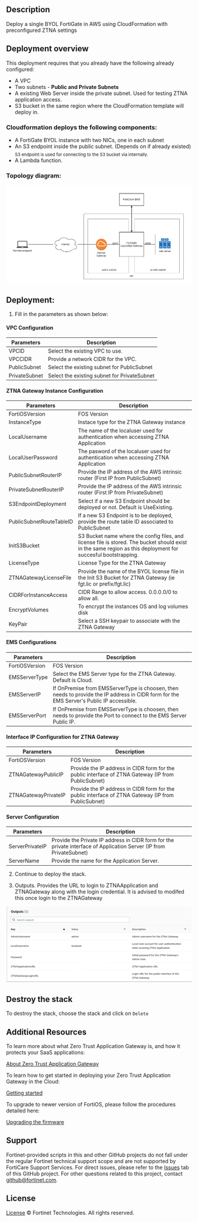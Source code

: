 ## Description

Deploy a single BYOL FortiGate in AWS using CloudFormation with preconfigured ZTNA settings

## Deployment overview

This deployment requires that you already have the following already configured:

-   A VPC
-   Two subnets - **Public and Private Subnets**
-   A existing Web Server inside the private subnet.  Used for testing ZTNA application access.
-   S3 bucket in the same region where the CloudFormation template will deploy in.


### Cloudformation deploys the following components:

-   A FortiGate BYOL instance with two NICs, one in each subnet
-   An S3 endpoint inside the public subnet. (Depends on if already existed)
    <sub>S3 endpoint is used for connecting to the S3 bucket via internally.
-   A Lambda function.

### Topology diagram:
![ZTAG topology](ZTAG-Topology.png)


## Deployment:

1. Fill in the parameters as shown below:

#### VPC Configuration

|   Parameters   |   Description   |
|----------------|-----------------|
| VPCID | Select the existing VPC to use. |
| VPCCIDR | Provide a network CIDR for the VPC. |
| PublicSubnet  | Select the existing subnet for PublicSubnet  |
| PrivateSubnet  | Select the existing subnet for PrivateSubnet  |

#### ZTNA Gateway Instance Configuration
|   Parameters   |   Description   |
|----------------|-----------------|
| FortiOSVersion  | FOS Version  |
| InstanceType  | Instace type for the ZTNA Gateway instance  |
| LocalUsername  | The name of the localuser used for authentication when accessing ZTNA Application  |
| LocalUserPassword  | The pasword of the localuser used for authentication when accessing ZTNA Application  |
| PublicSubnetRouterIP  | Provide the IP address of the AWS intrinsic router (First IP from PublicSubnet)  |
| PrivateSubnetRouterIP  | Provide the IP address of the AWS intrinsic router (First IP from PrivateSubnet)  |
| S3EndpointDeployment  | Select if a new S3 Endpoint should be deployed or not.  Default is UseExisting.  |
| PublicSubnetRouteTableID  | If a new S3 Endpoint is to be deployed, provide the route table ID associated to PublicSubnet  |
| InitS3Bucket  | S3 Bucket name where the config files, and license file is stored.  The bucket should exist in the same region as this deployment for succesful bootstrapping.  |
| LicenseType  | License Type for the ZTNA Gateway  |
| ZTNAGatewayLicenseFile  | Provide the name of the BYOL license file in the Init S3 Bucket for ZTNA Gateway (ie fgt.lic or prefix/fgt.lic)  |
| CIDRForInstanceAccess  | CIDR Range to allow access. 0.0.0.0/0 to allow all.  |
| EncryptVolumes  | To encrypt the instances OS and log volumes disk  |
| KeyPair  | Select a SSH keypair to associate with the ZTNA Gateway  |

#### EMS Configurations
|   Parameters   |   Description   |
|----------------|-----------------|
| FortiOSVersion  | FOS Version  |
| EMSServerType  | Select the EMS Server type for the ZTNA Gateway.  Default is Cloud.  |
| EMSServerIP  | If OnPremise from EMSServerType is choosen, then needs to provide the IP address in CIDR form for the EMS Server's Public IP accessible.  |
| EMSServerPort  | If OnPremise from EMSServerType is choosen, then needs to provide the Port to connect to the EMS Server Public IP.  |

#### Interface IP Configuration for ZTNA Gateway
|   Parameters   |   Description   |
|----------------|-----------------|
| FortiOSVersion  | FOS Version  |
| ZTNAGatewayPublicIP  | Provide the IP address in CIDR form for the public interface of ZTNA Gateway (IP from PublicSubnet)  |
| ZTNAGatewayPrivateIP  | Provide the IP address in CIDR form for the public interface of ZTNA Gateway (IP from PublicSubnet)  |


#### Server Configuration
|   Parameters   |   Description   |
|----------------|-----------------|
| ServerPrivateIP  | Provide the Private IP address in CIDR form for the private interface of Application Server (IP from PrivateSubnet)  |
| ServerName  | Provide the name for the Application Server.  |


 2. Continue to deploy the stack.

 3. Outputs.  Provides the URL to login to ZTNAApplication and ZTNAGateway along with the login credential.  It is advised to modifed this once login to the ZTNAGateway

![AWS FortiGate Output](output.png)

## Destroy the stack

To destroy the stack, choose the stack and click on `Delete`

## Additional Resources
To learn more about what Zero Trust Application Gateway is, and how it protects your SaaS applications:

[About Zero Trust Application Gateway](https://docs.fortinet.com/document/fortigate-public-cloud/7.2.3/zero-trust-application-gateway-admin-guide/265973/about-zero-trust-application-gateway)

To learn how to get started in deploying your Zero Trust Application Gateway in the Cloud:

[Getting started](https://docs.fortinet.com/document/fortigate-public-cloud/7.2.3/zero-trust-application-gateway-admin-guide/738725/getting-started)

To upgrade to newer version of FortiOS, please follow the procedures detailed here:

[Upgrading the firmware](https://docs.fortinet.com/document/fortigate/latest/administration-guide/596131/upgrading-individual-device-firmware)

## Support

Fortinet-provided scripts in this and other GitHub projects do not fall under the regular Fortinet technical support scope and are not supported by FortiCare Support Services.
For direct issues, please refer to the [Issues](https://github.com/fortinet/fortigate-terraform-deploy/issues) tab of this GitHub project.
For other questions related to this project, contact [github@fortinet.com](mailto:github@fortinet.com).

## License

[License](https://github.com/fortinet/fortigate-terraform-deploy/blob/master/LICENSE) © Fortinet Technologies. All rights reserved.
